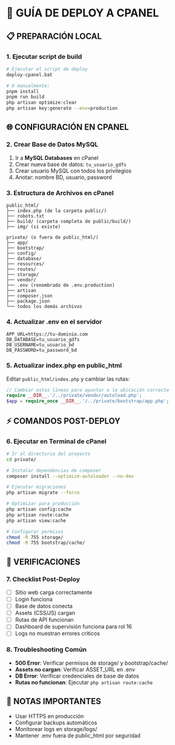 # 🚀 GUÍA DE DEPLOY A CPANEL

## 📋 **PREPARACIÓN LOCAL**

### 1. Ejecutar script de build
```bash
# Ejecutar el script de deploy
deploy-cpanel.bat

# O manualmente:
pnpm install
pnpm run build
php artisan optimize:clear
php artisan key:generate --env=production
```

## 🌐 **CONFIGURACIÓN EN CPANEL**

### 2. Crear Base de Datos MySQL
1. Ir a **MySQL Databases** en cPanel
2. Crear nueva base de datos: `tu_usuario_gdfs`
3. Crear usuario MySQL con todos los privilegios
4. Anotar: nombre BD, usuario, password

### 3. Estructura de Archivos en cPanel
```
public_html/
├── index.php (de la carpeta public/)
├── robots.txt
├── build/ (carpeta completa de public/build/)
├── img/ (si existe)

private/ (o fuera de public_html/)
├── app/
├── bootstrap/
├── config/
├── database/
├── resources/
├── routes/
├── storage/
├── vendor/
├── .env (renombrado de .env.production)
├── artisan
├── composer.json
├── package.json
└── todos los demás archivos
```

### 4. Actualizar .env en el servidor
```env
APP_URL=https://tu-dominio.com
DB_DATABASE=tu_usuario_gdfs
DB_USERNAME=tu_usuario_bd
DB_PASSWORD=tu_password_bd
```

### 5. Actualizar index.php en public_html
Editar `public_html/index.php` y cambiar las rutas:
```php
// Cambiar estas líneas para apuntar a la ubicación correcta
require __DIR__.'/../private/vendor/autoload.php';
$app = require_once __DIR__.'/../private/bootstrap/app.php';
```

## ⚡ **COMANDOS POST-DEPLOY**

### 6. Ejecutar en Terminal de cPanel
```bash
# Ir al directorio del proyecto
cd private/

# Instalar dependencias de composer
composer install --optimize-autoloader --no-dev

# Ejecutar migraciones
php artisan migrate --force

# Optimizar para producción
php artisan config:cache
php artisan route:cache
php artisan view:cache

# Configurar permisos
chmod -R 755 storage/
chmod -R 755 bootstrap/cache/
```

## 🔧 **VERIFICACIONES**

### 7. Checklist Post-Deploy
- [ ] Sitio web carga correctamente
- [ ] Login funciona
- [ ] Base de datos conecta
- [ ] Assets (CSS/JS) cargan
- [ ] Rutas de API funcionan
- [ ] Dashboard de supervisión funciona para rol 16
- [ ] Logs no muestran errores críticos

### 8. Troubleshooting Común
- **500 Error**: Verificar permisos de storage/ y bootstrap/cache/
- **Assets no cargan**: Verificar ASSET_URL en .env
- **DB Error**: Verificar credenciales de base de datos
- **Rutas no funcionan**: Ejecutar `php artisan route:cache`

## 📝 **NOTAS IMPORTANTES**
- Usar HTTPS en producción
- Configurar backups automáticos
- Monitorear logs en storage/logs/
- Mantener .env fuera de public_html por seguridad
